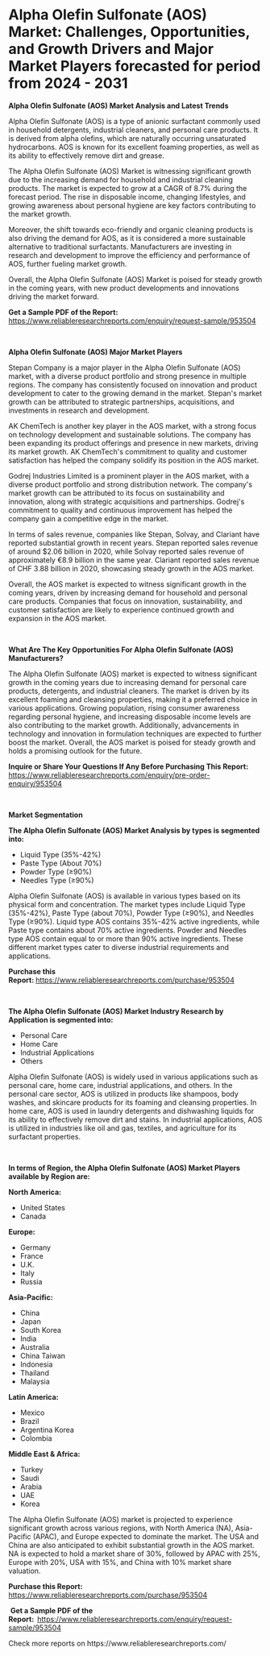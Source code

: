 <p><h1>Alpha Olefin Sulfonate (AOS) Market: Challenges, Opportunities, and Growth Drivers and Major Market Players forecasted for period from 2024 - 2031</h1></p><p><strong>Alpha Olefin Sulfonate (AOS) Market Analysis and Latest Trends</strong></p>
<p><p>Alpha Olefin Sulfonate (AOS) is a type of anionic surfactant commonly used in household detergents, industrial cleaners, and personal care products. It is derived from alpha olefins, which are naturally occurring unsaturated hydrocarbons. AOS is known for its excellent foaming properties, as well as its ability to effectively remove dirt and grease.</p><p>The Alpha Olefin Sulfonate (AOS) Market is witnessing significant growth due to the increasing demand for household and industrial cleaning products. The market is expected to grow at a CAGR of 8.7% during the forecast period. The rise in disposable income, changing lifestyles, and growing awareness about personal hygiene are key factors contributing to the market growth.</p><p>Moreover, the shift towards eco-friendly and organic cleaning products is also driving the demand for AOS, as it is considered a more sustainable alternative to traditional surfactants. Manufacturers are investing in research and development to improve the efficiency and performance of AOS, further fueling market growth.</p><p>Overall, the Alpha Olefin Sulfonate (AOS) Market is poised for steady growth in the coming years, with new product developments and innovations driving the market forward.</p></p>
<p><strong>Get a Sample PDF of the Report:&nbsp;</strong> <a href="https://www.reliableresearchreports.com/enquiry/request-sample/953504">https://www.reliableresearchreports.com/enquiry/request-sample/953504</a></p>
<p>&nbsp;</p>
<p><strong>Alpha Olefin Sulfonate (AOS) Major Market Players</strong></p>
<p><p>Stepan Company is a major player in the Alpha Olefin Sulfonate (AOS) market, with a diverse product portfolio and strong presence in multiple regions. The company has consistently focused on innovation and product development to cater to the growing demand in the market. Stepan's market growth can be attributed to strategic partnerships, acquisitions, and investments in research and development.</p><p>AK ChemTech is another key player in the AOS market, with a strong focus on technology development and sustainable solutions. The company has been expanding its product offerings and presence in new markets, driving its market growth. AK ChemTech's commitment to quality and customer satisfaction has helped the company solidify its position in the AOS market.</p><p>Godrej Industries Limited is a prominent player in the AOS market, with a diverse product portfolio and strong distribution network. The company's market growth can be attributed to its focus on sustainability and innovation, along with strategic acquisitions and partnerships. Godrej's commitment to quality and continuous improvement has helped the company gain a competitive edge in the market.</p><p>In terms of sales revenue, companies like Stepan, Solvay, and Clariant have reported substantial growth in recent years. Stepan reported sales revenue of around $2.06 billion in 2020, while Solvay reported sales revenue of approximately €8.9 billion in the same year. Clariant reported sales revenue of CHF 3.88 billion in 2020, showcasing steady growth in the AOS market.</p><p>Overall, the AOS market is expected to witness significant growth in the coming years, driven by increasing demand for household and personal care products. Companies that focus on innovation, sustainability, and customer satisfaction are likely to experience continued growth and expansion in the AOS market.</p></p>
<p>&nbsp;</p>
<p><strong>What Are The Key Opportunities For Alpha Olefin Sulfonate (AOS) Manufacturers?</strong></p>
<p><p>The Alpha Olefin Sulfonate (AOS) market is expected to witness significant growth in the coming years due to increasing demand for personal care products, detergents, and industrial cleaners. The market is driven by its excellent foaming and cleansing properties, making it a preferred choice in various applications. Growing population, rising consumer awareness regarding personal hygiene, and increasing disposable income levels are also contributing to the market growth. Additionally, advancements in technology and innovation in formulation techniques are expected to further boost the market. Overall, the AOS market is poised for steady growth and holds a promising outlook for the future.</p></p>
<p><strong>Inquire or Share Your Questions If Any Before Purchasing This Report:</strong> <a href="https://www.reliableresearchreports.com/enquiry/pre-order-enquiry/953504">https://www.reliableresearchreports.com/enquiry/pre-order-enquiry/953504</a></p>
<p>&nbsp;</p>
<p><strong>Market Segmentation</strong></p>
<p><strong>The Alpha Olefin Sulfonate (AOS) Market Analysis by types is segmented into:</strong></p>
<p><ul><li>Liquid Type (35%-42%)</li><li>Paste Type (About 70%)</li><li>Powder Type (≥90%)</li><li>Needles Type (≥90%)</li></ul></p>
<p><p>Alpha Olefin Sulfonate (AOS) is available in various types based on its physical form and concentration. The market types include Liquid Type (35%-42%), Paste Type (about 70%), Powder Type (≥90%), and Needles Type (≥90%). Liquid type AOS contains 35%-42% active ingredients, while Paste type contains about 70% active ingredients. Powder and Needles type AOS contain equal to or more than 90% active ingredients. These different market types cater to diverse industrial requirements and applications.</p></p>
<p><strong>Purchase this Report:&nbsp;</strong><a href="https://www.reliableresearchreports.com/purchase/953504">https://www.reliableresearchreports.com/purchase/953504</a></p>
<p>&nbsp;</p>
<p><strong>The Alpha Olefin Sulfonate (AOS) Market Industry Research by Application is segmented into:</strong></p>
<p><ul><li>Personal Care</li><li>Home Care</li><li>Industrial Applications</li><li>Others</li></ul></p>
<p><p>Alpha Olefin Sulfonate (AOS) is widely used in various applications such as personal care, home care, industrial applications, and others. In the personal care sector, AOS is utilized in products like shampoos, body washes, and skincare products for its foaming and cleansing properties. In home care, AOS is used in laundry detergents and dishwashing liquids for its ability to effectively remove dirt and stains. In industrial applications, AOS is utilized in industries like oil and gas, textiles, and agriculture for its surfactant properties.</p></p>
<p>&nbsp;</p>
<p><strong>In terms of Region, the Alpha Olefin Sulfonate (AOS) Market Players available by Region are:</strong></p>
<p>
    <p> <strong> North America: </strong>
        <ul>
            <li>United States</li>
            <li>Canada</li>
        </ul>
        </p> 
    <p> <strong> Europe: </strong>
        <ul>
            <li>Germany</li>
            <li>France</li>
            <li>U.K.</li>
            <li>Italy</li>
            <li>Russia</li>
        </ul>
        </p> 
    <p> <strong> Asia-Pacific: </strong>
        <ul>
            <li>China</li>
            <li>Japan</li>
            <li>South Korea</li>
            <li>India</li>
            <li>Australia</li>
            <li>China Taiwan</li>
            <li>Indonesia</li>
            <li>Thailand</li>
            <li>Malaysia</li>
        </ul>
        </p> 
    <p> <strong> Latin America: </strong>
        <ul>
            <li>Mexico</li>
            <li>Brazil</li>
            <li>Argentina Korea</li>
            <li>Colombia</li>
        </ul>
        </p> 
    <p> <strong> Middle East & Africa: </strong>
        <ul>
            <li>Turkey</li>
            <li>Saudi</li>
            <li>Arabia</li>
            <li>UAE</li>
            <li>Korea</li>
        </ul>
    </p>
    </p>
<p><p>The Alpha Olefin Sulfonate (AOS) market is projected to experience significant growth across various regions, with North America (NA), Asia-Pacific (APAC), and Europe expected to dominate the market. The USA and China are also anticipated to exhibit substantial growth in the AOS market. NA is expected to hold a market share of 30%, followed by APAC with 25%, Europe with 20%, USA with 15%, and China with 10% market share valuation.</p></p>
<p><strong>Purchase this Report: </strong><a href="https://www.reliableresearchreports.com/purchase/953504">https://www.reliableresearchreports.com/purchase/953504</a></p>
<p>&nbsp;<strong>Get a Sample PDF of the Report:&nbsp;&nbsp;</strong><a href="https://www.reliableresearchreports.com/enquiry/request-sample/953504">https://www.reliableresearchreports.com/enquiry/request-sample/953504</a></p>
<p><strong></strong></p>
<p>Check more reports on https://www.reliableresearchreports.com/</p>